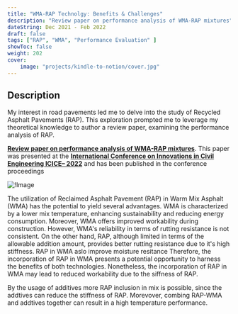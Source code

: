 ```yaml
---
title: "WMA-RAP Technolgy: Benefits & Challenges"
description: "Review paper on performance analysis of WMA-RAP mixtures"
dateString: Dec 2021 - Feb 2022
draft: false
tags: ["RAP", "WMA", "Performance Evaluation" ]
showToc: false
weight: 202
cover:
    image: "projects/kindle-to-notion/cover.jpg"
--- 
```


## Description

My interest in road pavements led me to delve into the study of Recycled Asphalt Pavements (RAP). This exploration prompted me to leverage my theoretical knowledge to author a review paper, examining the performance analysis of RAP.

 **[Review paper on performance analysis of WMA-RAP mixtures](https://drive.google.com/file/d/1E85_bSSKQ9TXcTka6pM_fvisfQrhx4ol/view?usp=sharing)**. This paper was presented at the **[International Conference on Innovations in Civil Engineering ICICE– 2022](https://drive.google.com/file/d/1GJV7CNsXrnfpmkNozCpNow6oC3IOt39K/view?usp=sharing)**  and has been published in the conference proceedings

![!Image](/projects/kindle-to-notion/img1.jpg)

The utilization of Reclaimed Asphalt Pavement (RAP) in Warm Mix Asphalt (WMA) has the potential to yield several advantages. WMA is characterized by a lower mix temperature, enhancing sustainability and reducing energy consumption. Moreover, WMA offers improved workability during construction. However, WMA's reliability in terms of rutting resistance is not consistent. On the other hand, RAP, although limited in terms of the allowable addition amount, provides better rutting resistance due to it's high stiffness. RAP in WMA aslo improve moisture resitance Therefore, the incorporation of RAP in WMA presents a potential opportunity to harness the benefits of both technologies. Nonetheless, the incorporation of RAP in WMA may lead to reduced workability due to the siffness of RAP.

By the usage of additives more RAP inclusion in mix is possible, since the addtives can reduce the stiffness of RAP. Morevover, combing RAP-WMA and addtives together can result in a high temperature performance.


